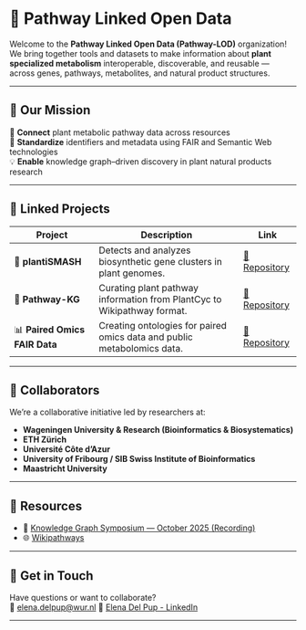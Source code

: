 # 🌿 Pathway Linked Open Data

Welcome to the **Pathway Linked Open Data (Pathway-LOD)** organization!  
We bring together tools and datasets to make information about **plant specialized metabolism** interoperable, discoverable, and reusable — across genes, pathways, metabolites, and natural product structures.

---

## 🧭 Our Mission

🌱 **Connect** plant metabolic pathway data across resources  
🔗 **Standardize** identifiers and metadata using FAIR and Semantic Web technologies  
💡 **Enable** knowledge graph–driven discovery in plant natural products research  

---

## 🚀 Linked Projects

| Project | Description | Link |
|----------|--------------|------|
| 🧬 **plantiSMASH** | Detects and analyzes biosynthetic gene clusters in plant genomes. | [🔗 Repository](https://github.com/plantismash/plantismash) |
| 🧩 **Pathway-KG** | Curating plant pathway information from PlantCyc to Wikipathway format. | [🔗 Repository](https://github.com/pathway-lod/pathway-kg) |
| 📊 **Paired Omics FAIR Data** | Creating ontologies for paired omics data and public metabolomics data. | [🔗 Repository](https://github.com/pathway-lod/paired-omics-fair-data) |

---

## 🏫 Collaborators

We’re a collaborative initiative led by researchers at:
- **Wageningen University & Research (Bioinformatics & Biosystematics)**  
- **ETH Zürich**  
- **Université Côte d’Azur**  
- **University of Fribourg / SIB Swiss Institute of Bioinformatics**  
- **Maastricht University**

---

## 🧰 Resources

- 🧾 [Knowledge Graph Symposium — October 2025 (Recording)](https://www.youtube.com/watch?v=NgYRHiuBvpc)  
- 🌐 [Wikipathways](https://www.wikipathways.org/)

---

## 💬 Get in Touch

Have questions or want to collaborate?  
📧 elena.delpup@wur.nl 
💼 [Elena Del Pup - LinkedIn](https://www.linkedin.com/in/elenadelpup/)  

---

